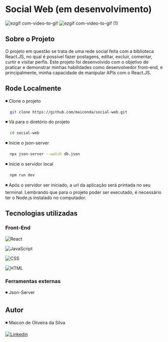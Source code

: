 # Social Web (em desenvolvimento)

![ezgif com-video-to-gif](https://github.com/maiconda/social-web/assets/111695088/4a974a20-36c9-4c2a-91e8-81f4c2ee21bc)
![ezgif com-video-to-gif (1)](https://github.com/maiconda/social-web/assets/111695088/2f46f376-bf0e-4f40-a400-c19dd0f03925)

## Sobre o Projeto

O projeto em questão se trata de uma rede social feita com a biblioteca React.JS, no qual é possível fazer postagens, editar, excluir, comentar, curtir e visitar perfis. Este projeto foi desenvolvido com o objetivo de praticar e demonstrar minhas habilidades como desenvolvedor front-end, e principalmente, minha capacidade de manipular APIs com o React.JS.

## Rode Localmente

◾️ Clone o projeto

```bash
  git clone https://github.com/maiconda/social-web.git
```

◾️ Vá para o diretório do projeto

```bash
  cd social-web
```

◾️ Inicie o json-server

```bash
  npx json-server --watch db.json
```

◾️ Inicie o servidor local

```bash
  npm run dev
```

◾️ Após o servidor ser iniciado, a url da aplicação será printada no seu terminal. Lembrando que para o projeto poder ser executado, é necessário ter o Node.js instalado no computador.

## Tecnologias utilizadas

### Front-End

![React](https://img.shields.io/badge/React-20232A?style=for-the-badge&logo=react&logoColor=61DAFB)

![JavaScript](https://img.shields.io/badge/JavaScript-323330?style=for-the-badge&logo=javascript&logoColor=F7DF1E)

![CSS](https://img.shields.io/badge/CSS-239120?&style=for-the-badge&logo=css3&logoColor=white)

![HTML](https://img.shields.io/badge/HTML5-E34F26?style=for-the-badge&logo=html5&logoColor=white)

### Ferramentas externas

◾️ Json-Server

## Autor

◾️ Maicon de Oliveira da Silva

[![Linkedin](https://img.shields.io/badge/LinkedIn-0077B5?style=for-the-badge&logo=linkedin&logoColor=white)](https://www.linkedin.com/in/maicon-de-oliveira-da-silva-b60693249/)

